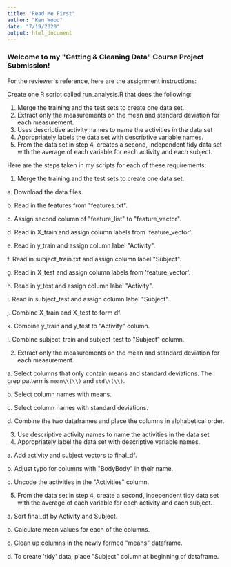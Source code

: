 ```yaml
---
title: "Read Me First"
author: "Ken Wood"
date: "7/19/2020"
output: html_document
---
```


### Welcome to my "Getting & Cleaning Data" Course Project Submission!

For the reviewer's reference, here are the assignment instructions:

Create one R script called run_analysis.R that does the following:

1. Merge the training and the test sets to create one data set.
2. Extract only the measurements on the mean and standard deviation for each measurement.
3. Uses descriptive activity names to name the activities in the data set
4. Appropriately labels the data set with descriptive variable names.
5. From the data set in step 4, creates a second, independent tidy data set with the 
average of each variable for each activity and each subject.

Here are the steps taken in my scripts for each of these requirements:

1. Merge the training and the test sets to create one data set.

a.    Download the data files.

b.    Read in the features from "features.txt".

c.    Assign second column of "feature_list" to "feature_vector".

d.    Read in X_train and assign column labels from 'feature_vector'.

e.    Read in y_train and assign column label "Activity".

f.    Read in subject_train.txt and assign column label "Subject".

g.    Read in X_test and assign column labels from 'feature_vector'.

h.    Read in y_test and assign column label "Activity".

i.    Read in subject_test and assign column label "Subject".

j.    Combine X_train and X_test to form df.

k.    Combine y_train and y_test to "Activity" column.

l.    Combine subject_train and subject_test to "Subject" column.

2. Extract only the measurements on the mean and standard deviation for each measurement.

a. Select columns that only contain means and standard deviations. The grep pattern is `mean\\(\\)` and `std\\(\\)`.

b. Select column names with means.

c. Select column names with standard deviations.

d. Combine the two dataframes and place the columns in alphabetical order.

3. Use descriptive activity names to name the activities in the data set
4. Appropriately label the data set with descriptive variable names. 

a. Add activity and subject vectors to final_df.

b. Adjust typo for columns with "BodyBody" in their name.

c. Uncode the activities in the "Activities" column.

5. From the data set in step 4, create a second, independent tidy data set with the 
average of each variable for each activity and each subject.

a. Sort final_df by Activity and Subject.

b. Calculate mean values for each of the columns.

c. Clean up columns in the newly formed "means" dataframe.

d. To create 'tidy' data, place "Subject" column at beginning of dataframe.

```
